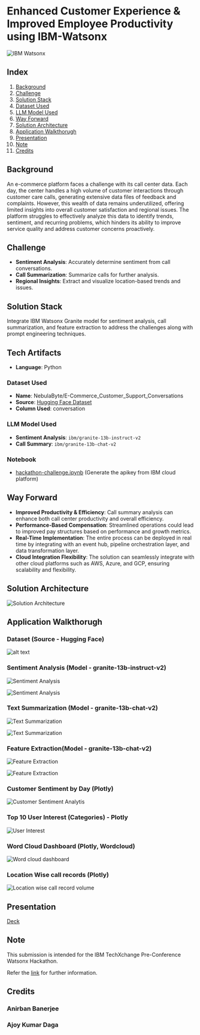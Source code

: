 # Enhanced Customer Experience & Improved Employee Productivity using IBM-Watsonx

![IBM Watsonx](image.png)

## Index
1. [Background](#background)
2. [Challenge](#challenge)
3. [Solution Stack](#solution-stack)
4. [Dataset Used](#dataset-used)
5. [LLM Model Used](#llm-model-used)
6. [Way Forward](#way-forward)
7. [Solution Architecture](#solution-architecture)
8. [Application Walkthorugh](#application-walkthorugh)
9. [Presentation](#Presentation)
10. [Note](#Note)
11. [Credits](##credits)

## Background
An e-commerce platform faces a challenge with its call center data. Each day, the center handles a high volume of customer interactions through customer care calls, generating extensive data files of feedback and complaints. However, this wealth of data remains underutilized, offering limited insights into overall customer satisfaction and regional issues. The platform struggles to effectively analyze this data to identify trends, sentiment, and recurring problems, which hinders its ability to improve service quality and address customer concerns proactively.

## Challenge
- **Sentiment Analysis**: Accurately determine sentiment from call conversations.
- **Call Summarization**: Summarize calls for further analysis.
- **Regional Insights**: Extract and visualize location-based trends and issues.

## Solution Stack
Integrate IBM Watsonx Granite model for sentiment analysis, call summarization, and feature extraction to address the challenges along with prompt engineering techniques.


## Tech Artifacts
- **Language**: Python

### Dataset Used
- **Name**: NebulaByte/E-Commerce_Customer_Support_Conversations
- **Source**: [Hugging Face Dataset](https://huggingface.co/datasets/NebulaByte/E-Commerce_Customer_Support_Conversations)
- **Column Used**: conversation

### LLM Model Used
- **Sentiment Analysis**: `ibm/granite-13b-instruct-v2`
- **Call Summary**: `ibm/granite-13b-chat-v2`

### Notebook 
- [hackathon-challenge.ipynb](https://github.com/meanirban100/IBM-Watson-Hackathon/blob/main/hackathon-challenge.ipynb) (Generate the apikey from IBM cloud platform)

## Way Forward
- **Improved Productivity & Efficiency**: Call summary analysis can enhance both call center productivity and overall efficiency.
- **Performance-Based Compensation**: Streamlined operations could lead to improved pay structures based on performance and growth metrics.
- **Real-Time Implementation**: The entire process can be deployed in real time by integrating with an event hub, pipeline orchestration layer, and data transformation layer.
- **Cloud Integration Flexibility**: The solution can seamlessly integrate with other cloud platforms such as AWS, Azure, and GCP, ensuring scalability and flexibility.

## Solution Architecture

![Solution Architecture](image-1.png)

## Application Walkthorugh

### Dataset (Source - Hugging Face)

![alt text](images/image-2.png)

### Sentiment Analysis (Model - granite-13b-instruct-v2)

![Sentiment Analysis](images/image-3.png)

![Sentiment Analysis](images/image-4.png)


### Text Summarization (Model - granite-13b-chat-v2)

![Text Summarization](images/image-5.png)

![Text Summarization](images/image-7.png)

### Feature Extraction(Model - granite-13b-chat-v2)
![Feature Extraction](images/image-8.png)

![Feature Extraction](images/image-9.png)

### Customer Sentiment by Day (Plotly)

![Customer Sentiment Analytis](images/image-10.png)

### Top 10 User Interest (Categories) - Plotly

![User Interest](images/image-11.png)

### Word Cloud Dashboard (Plotly, Wordcloud)

![Word cloud dashboard](images/image-12.png)

### Location Wise call records (Plotly)

![Location wise call record volume](images/image-13.png)

## Presentation
[Deck](https://github.com/meanirban100/IBM-Watson-Hackathon/blob/main/IBM-Watsonx-Presentation.pptx)

## Note

This submission is intended for the IBM TechXchange Pre-Conference Watsonx Hackathon. 

Refer the [link](https://compete.pretxchack.watsonx-challenge.ibm.com/competitions/pre-txc) for further information. 


## Credits
### Anirban Banerjee
### Ajoy Kumar Daga